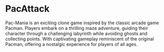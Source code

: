 # PacAttack
Pac-Mania is an exciting clone game inspired by the classic arcade game Pacman. Players embark on a thrilling maze adventure, guiding their character through a challenging labyrinth while avoiding ghosts and collecting points. With captivating gameplay reminiscent of the original Pacman, offering a nostalgic experience for players of all ages.
